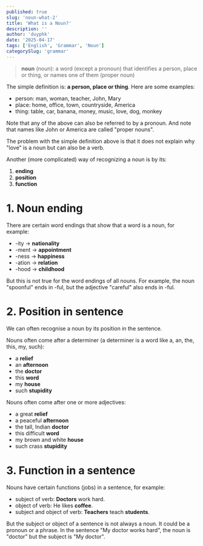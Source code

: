 ```yaml
---
published: true
slug: 'noun-what-2'
title: 'What is a Noun?'
description: ''
author: 'duyphk'
date: '2025-04-17'
tags: ['English', 'Grammar', 'Noun']
categorySlug: 'grammar'
---
```


> **noun** (noun): a word (except a pronoun) that identifies a person, place or thing, or names one of them (proper noun)

The simple definition is: **a person, place or thing**. Here are some examples:

- person: man, woman, teacher, John, Mary
- place: home, office, town, countryside, America
- thing: table, car, banana, money, music, love, dog, monkey

<content-high-light type="success" title="💡 Tip">
    Note that any of the above can also be referred to by a pronoun. And note that names like John or America are called "proper nouns".
</content-high-light>

The problem with the simple definition above is that it does not explain why "love" is a noun but can also be a verb.

Another (more complicated) way of recognizing a noun is by its:

1. **ending**
2. **position**
3. **function**

# 1. Noun ending

There are certain word endings that show that a word is a noun, for example:

- -ity → **nationality**
- -ment → **appointment**
- -ness → **happiness**
- -ation → **relation**
- -hood → **childhood**

But this is not true for the word endings of all nouns. For example, the noun "spoonful" ends in -ful, but the adjective "careful" also ends in -ful.

# 2. Position in sentence

We can often recognise a noun by its position in the sentence.

Nouns often come after a determiner (a determiner is a word like a, an, the, this, my, such):

- a **relief**
- an **afternoon**
- the **doctor**
- this **word**
- my **house**
- such **stupidity**

Nouns often come after one or more adjectives:

- a great **relief**
- a peaceful **afternoon**
- the tall, Indian **doctor**
- this difficult **word**
- my brown and white **house**
- such crass **stupidity**

# 3. Function in a sentence

Nouns have certain functions (jobs) in a sentence, for example:

- subject of verb: **Doctors** work hard.
- object of verb: He likes **coffee**.
- subject and object of verb: **Teachers** teach **students**.

But the subject or object of a sentence is not always a noun. It could be a pronoun or a phrase. In the sentence "My doctor works hard", the noun is "doctor" but the subject is "My doctor".
